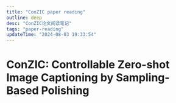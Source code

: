 ```yaml
---
title: "ConZIC paper reading"
outline: deep
desc: "ConZIC论文阅读笔记"
tags: "paper-reading"
updateTime: "2024-08-03 19:33:54"
---
```


# ConZIC: Controllable Zero-shot Image Captioning by Sampling-Based Polishing

